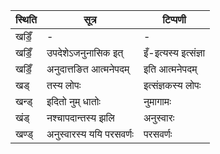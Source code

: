 | स्थिति | सूत्र | टिप्पणी |
| ----- | ------- | ------ |
| खडिँ॒ | - | - |
| खडिँ॒ | उपदेशेऽजनुनासिक इत् | इँ-इत्यस्य इत्संज्ञा |
| खडिँ॒ | अनुदात्तङित आत्मनेपदम् | इति आत्मनेपदम् |
| खड् | तस्य लोपः | इत्संज्ञकस्य लोपः |
| खन्ड् | इदितो नुम् धातोः | नुमागामः |
| खंड् | नश्चापदान्तस्य झलि | अनुस्वारः |
| खण्ड् | अनुस्वारस्य ययि परसवर्णः | परसवर्णः |
